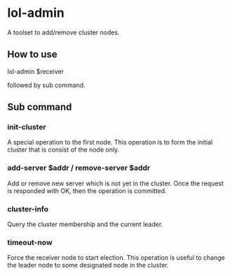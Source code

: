 # lol-admin

A toolset to add/remove cluster nodes.

## How to use

lol-admin $receiver

followed by sub command.

## Sub command

### init-cluster

A special operation to the first node. This operation is to 
form the initial cluster that is consist of the node only.

### add-server $addr / remove-server $addr

Add or remove new server which is not yet in the cluster.
Once the request is responded with OK, then the operation is committed.

### cluster-info

Query the cluster membership and the current leader.

### timeout-now

Force the receiver node to start election. This operation is useful to change the leader node to some designated node in the cluster.